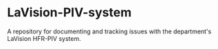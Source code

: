 # LaVision-PIV-system
A repository for documenting and tracking issues with the department's LaVision HFR-PIV system.
